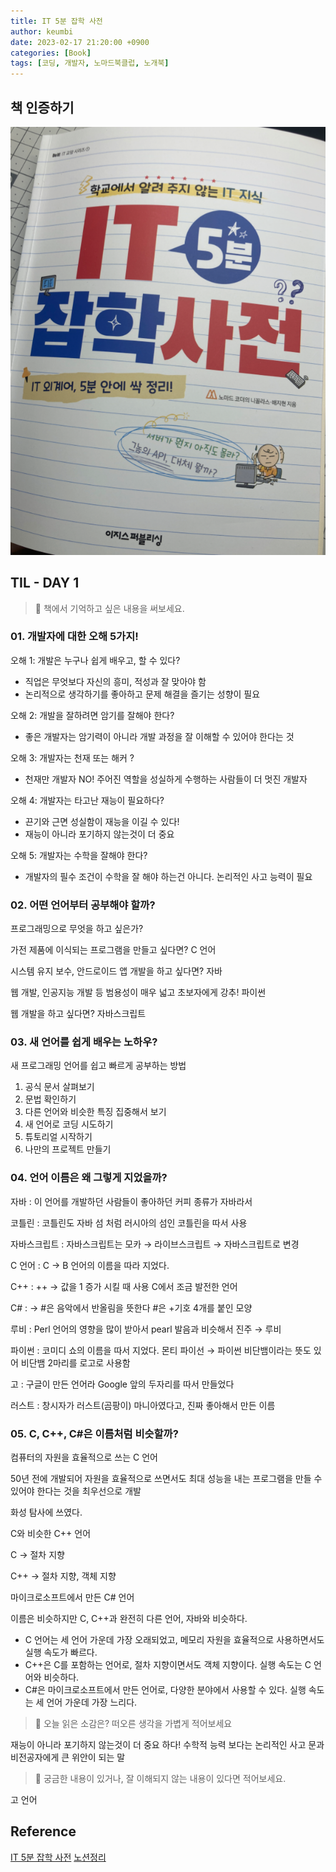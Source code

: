 ```yaml
---
title: IT 5분 잡학 사전
author: keumbi
date: 2023-02-17 21:20:00 +0900
categories: [Book]
tags: [코딩, 개발자, 노마드북클럽, 노개북]
---
```


## 책 인증하기

![IT 5분 잡학 사전](/assets/img/img-it5.png)


## TIL - DAY 1

> 📝 책에서 기억하고 싶은 내용을 써보세요.


### 01. 개발자에 대한 오해 5가지!

오해 1: 개발은 누구나 쉽게 배우고, 할 수 있다?

- 직업은 무엇보다 자신의 흥미, 적성과 잘 맞아야 함
- 논리적으로 생각하기를 좋아하고 문제 해결을 즐기는 성향이 필요

오해 2: 개발을 잘하려면 암기를 잘해야 한다?

- 좋은 개발자는 암기력이 아니라 개발 과정을 잘 이해할 수 있어야 한다는 것

오해 3: 개발자는 천재 또는 해커 ?

- 천재만 개발자 NO! 주어진 역할을 성실하게 수행하는 사람들이 더 멋진 개발자

오해 4: 개발자는 타고난 재능이 필요하다?

- 끈기와 근면 성실함이 재능을 이길 수 있다!
- 재능이 아니라 포기하지 않는것이 더 중요

오해 5: 개발자는 수학을 잘해야 한다?

- 개발자의 필수 조건이 수학을 잘 해야 하는건 아니다. 논리적인 사고 능력이 필요

### 02. 어떤 언어부터 공부해야 할까?

프로그래밍으로 무엇을 하고 싶은가?

가전 제품에 이식되는 프로그램을 만들고 싶다면? C 언어

시스템 유지 보수, 안드로이드 앱 개발을 하고 싶다면? 자바

웹 개발, 인공지능 개발 등 범용성이 매우 넓고 초보자에게 강추! 파이썬

웹 개발을 하고 싶다면? 자바스크립트

### 03. 새 언어를 쉽게 배우는 노하우?

새 프로그래밍 언어를 쉽고 빠르게 공부하는 방법

1. 공식 문서 살펴보기
2. 문법 확인하기
3. 다른 언어와 비슷한 특징 집중해서 보기
4. 새 언어로 코딩 시도하기
5. 튜토리얼 시작하기
6. 나만의 프로젝트 만들기

### 04. 언어 이름은 왜 그렇게 지었을까?

자바 : 이 언어를 개발하던 사람들이 좋아하던 커피 종류가 자바라서

코틀린 : 코틀린도 자바 섬 처럼 러시아의 섬인 코틀린을 따서 사용

자바스크립트 : 자바스크립트는 모카 → 라이브스크립트 → 자바스크립트로 변경

C 언어 : C → B 언어의 이름을 따라 지었다.

C++ : ++ → 값을 1 증가 시킬 때 사용 C에서 조금 발전한 언어

C# : → #은 음악에서 반올림을 뜻한다 #은 +기호 4개를 붙인 모양

루비 : Perl 언어의 영향을 많이 받아서 pearl 발음과 비슷해서 진주 → 루비

파이썬 : 코미디 쇼의 이름을 따서 지었다. 몬티 파이선 → 파이썬 비단뱀이라는 뜻도 있어 비단뱀 2마리를 로고로 사용함

고 : 구글이 만든 언어라 Google 앞의 두자리를 따서 만들었다

러스트 : 창시자가 러스트(곰팡이) 마니아였다고, 진짜 좋아해서 만든 이름

### 05. C, C++, C#은 이름처럼 비슷할까?

컴퓨터의 자원을 효율적으로 쓰는 C 언어

50년 전에 개발되어 자원을 효율적으로 쓰면서도 최대 성능을 내는 프로그램을 만들 수 있어야 한다는 것을 최우선으로 개발

화성 탐사에 쓰였다.

C와 비슷한 C++ 언어

C → 절차 지향

C++ → 절차 지향, 객체 지향

마이크로소프트에서 만든 C# 언어

이름은 비슷하지만 C, C++과 완전히 다른 언어, 자바와 비슷하다.

- C 언어는 세 언어 가운데 가장 오래되었고, 메모리 자원을 효율적으로 사용하면서도 실행 속도가 빠르다.
- C++은 C를 포함하는 언어로, 절차 지향이면서도 객체 지향이다. 실행 속도는 C 언어와 비슷하다.
- C#은 마이크로소프트에서 만든 언어로, 다양한 분야에서 사용할 수 있다. 실행 속도는 세 언어 가운데 가장 느리다.


> 🤩 오늘 읽은 소감은? 떠오른 생각을 가볍게 적어보세요

재능이 아니라 포기하지 않는것이 더 중요 하다! 수학적 능력 보다는 논리적인 사고 문과 비전공자에게 큰 위안이 되는 말

> 🔖 궁금한 내용이 있거나, 잘 이해되지 않는 내용이 있다면 적어보세요.

고 언어



## Reference

[IT 5분 잡학 사전](https://product.kyobobook.co.kr/detail/S000061897447)
[노션정리](https://valiant-exoplanet-104.notion.site/0b9bb680e3844120bbbbac44afe77b83?v=cccd392d301642e0a5458e07a376a24f)
